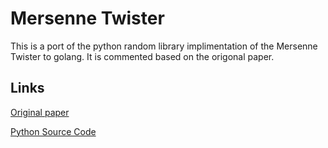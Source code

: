# Mersenne Twister
This is a port of the python random library implimentation of the Mersenne Twister to golang. It is commented based on the origonal paper.

## Links
[Original paper](http://www.math.sci.hiroshima-u.ac.jp/~m-mat/MT/ARTICLES/mt.pdf)

[Python Source Code](https://github.com/python/cpython/blob/master/Modules/_randommodule.c#L75)

